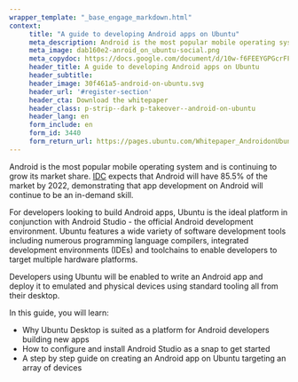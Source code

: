 ```yaml
---
wrapper_template: "_base_engage_markdown.html"
context:
     title: "A guide to developing Android apps on Ubuntu"
     meta_description: Android is the most popular mobile operating system and is continuing to grow its market share.  IDC expects that Android will have 85.5% of the market by 2022, demonstrating that app development on Android will continue to be an in-demand skill.
     meta_image: dab160e2-anroid_on_ubuntu-social.png
     meta_copydoc: https://docs.google.com/document/d/10w-f6FEEYGPGcrFFPiZmWioZnfC3lfvfjqx_tMsi1nE/edit
     header_title: A guide to developing Android apps on Ubuntu
     header_subtitle:
     header_image: 30f461a5-android-on-ubuntu.svg
     header_url: '#register-section'
     header_cta: Download the whitepaper
     header_class: p-strip--dark p-takeover--android-on-ubuntu
     header_lang: en
     form_include: en
     form_id: 3440
     form_return_url: https://pages.ubuntu.com/Whitepaper_AndroidonUbuntu-TY.html
---
```


Android is the most popular mobile operating system and is continuing to grow its market share.  <a class="p-link--external" href="https://www.idc.com/promo/smartphone-market-share/os">IDC</a> expects that Android will have 85.5% of the market by 2022, demonstrating that app development on Android will continue to be an in-demand skill.

For developers looking to build Android apps, Ubuntu is the ideal platform in conjunction with Android Studio - the official Android development environment. Ubuntu features a wide variety of software development tools including numerous programming language compilers, integrated development environments (IDEs) and toolchains to enable developers to target multiple hardware platforms.

Developers using Ubuntu will be enabled to write an Android app and deploy it to emulated and physical devices using standard tooling all from their desktop.

In this guide, you will learn:

<ul class="p-list">
  <li class="p-list__item is-ticked">
    Why Ubuntu Desktop is suited as a platform for Android developers building new apps
  </li>
  <li class="p-list__item is-ticked">
    How to configure and install Android Studio as a snap to get started
  </li>
  <li class="p-list__item is-ticked">
    A step by step guide on creating an Android app on Ubuntu targeting an array of devices
  </li>
</ul>

<style>
.p-takeover--android-on-ubuntu {
  background-color: #2C001E;
}

.p-takeover--android-on-ubuntu .p-takeover__title {
  font-weight: 100;
}

@media (min-width: 768px) {
  .p-takeover--android-on-ubuntu {
    background-color: #2C001E;
    background-image:
            url('https://assets.ubuntu.com/v1/1487c2c6-suru-background.svg'),
            linear-gradient(199deg, #E95420 0%, #5E2750 25%, #2C001E 50%);
    background-position: right;
    background-repeat: no-repeat;
    background-size: contain;
  }
}
</style>
